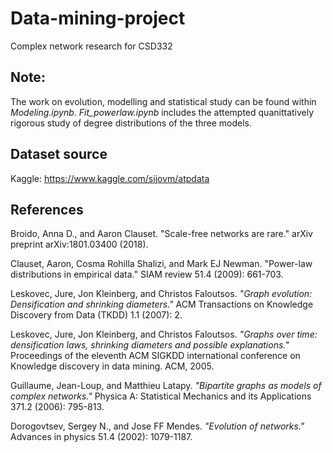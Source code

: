 # Data-mining-project
Complex network research for CSD332

## Note:
The work on evolution, modelling and statistical study can be found within _Modeling.ipynb_. _Fit_powerlaw.ipynb_ includes the attempted quanittatively rigorous study of degree distributions of the three models. 

## Dataset source
Kaggle: https://www.kaggle.com/sijovm/atpdata

## References
Broido, Anna D., and Aaron Clauset. "Scale-free networks are rare." arXiv preprint arXiv:1801.03400 (2018).

Clauset, Aaron, Cosma Rohilla Shalizi, and Mark EJ Newman. "Power-law distributions in empirical data." SIAM review 51.4 (2009): 661-703.

Leskovec, Jure, Jon Kleinberg, and Christos Faloutsos. _"Graph evolution: Densification and shrinking diameters."_ ACM Transactions on Knowledge Discovery from Data (TKDD) 1.1 (2007): 2.

Leskovec, Jure, Jon Kleinberg, and Christos Faloutsos. _"Graphs over time: densification laws, shrinking diameters and possible explanations."_ Proceedings of the eleventh ACM SIGKDD international conference on Knowledge discovery in data mining. ACM, 2005.

Guillaume, Jean-Loup, and Matthieu Latapy. _"Bipartite graphs as models of complex networks."_ Physica A: Statistical Mechanics and its Applications 371.2 (2006): 795-813.

Dorogovtsev, Sergey N., and Jose FF Mendes. _"Evolution of networks."_ Advances in physics 51.4 (2002): 1079-1187.
